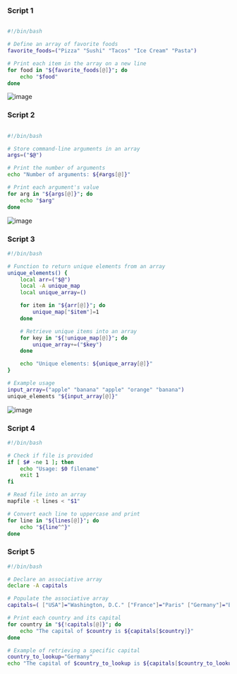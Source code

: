 





### Script 1
```bash

#!/bin/bash

# Define an array of favorite foods
favorite_foods=("Pizza" "Sushi" "Tacos" "Ice Cream" "Pasta")

# Print each item in the array on a new line
for food in "${favorite_foods[@]}"; do
    echo "$food"
done
```
![image](https://github.com/user-attachments/assets/5cdf9d6c-8f15-4982-9f75-7bbdd7548232)


### Script 2
```bash

#!/bin/bash

# Store command-line arguments in an array
args=("$@")

# Print the number of arguments
echo "Number of arguments: ${#args[@]}"

# Print each argument's value
for arg in "${args[@]}"; do
    echo "$arg"
done

```
![image](https://github.com/user-attachments/assets/ee38d5ee-6ca5-4b1e-b129-d517e026db70)

### Script 3
```bash
#!/bin/bash

# Function to return unique elements from an array
unique_elements() {
    local arr=("$@")
    local -A unique_map
    local unique_array=()

    for item in "${arr[@]}"; do
        unique_map["$item"]=1
    done

    # Retrieve unique items into an array
    for key in "${!unique_map[@]}"; do
        unique_array+=("$key")
    done

    echo "Unique elements: ${unique_array[@]}"
}

# Example usage
input_array=("apple" "banana" "apple" "orange" "banana")
unique_elements "${input_array[@]}"

```
![image](https://github.com/user-attachments/assets/3a76ff7d-2beb-4782-97e4-85dec7497d75)


### Script 4
``` bash
#!/bin/bash

# Check if file is provided
if [ $# -ne 1 ]; then
    echo "Usage: $0 filename"
    exit 1
fi

# Read file into an array
mapfile -t lines < "$1"

# Convert each line to uppercase and print
for line in "${lines[@]}"; do
    echo "${line^^}"
done
```

### Script 5
``` bash
#!/bin/bash

# Declare an associative array
declare -A capitals

# Populate the associative array
capitals=( ["USA"]="Washington, D.C." ["France"]="Paris" ["Germany"]="Berlin" ["Japan"]="Tokyo" )

# Print each country and its capital
for country in "${!capitals[@]}"; do
    echo "The capital of $country is ${capitals[$country]}"
done

# Example of retrieving a specific capital
country_to_lookup="Germany"
echo "The capital of $country_to_lookup is ${capitals[$country_to_lookup]}"

```
